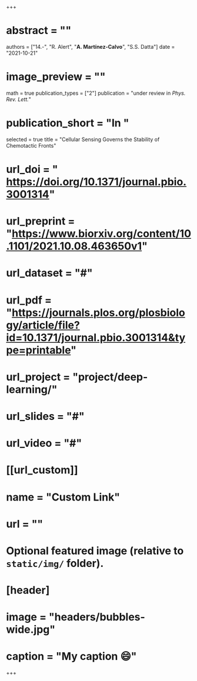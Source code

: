 +++

# abstract = ""
authors = ["14.-", "R. Alert", "**A. Martínez-Calvo**", "S.S. Datta"]
date = "2021-10-21"
# image_preview = ""
math = true
publication_types = ["2"]
 publication = "under review in _Phys. Rev. Lett._"
# publication_short = "In "
selected = true
title = "Cellular Sensing Governs the Stability of Chemotactic Fronts"
# url_doi = " https://doi.org/10.1371/journal.pbio.3001314"
# url_preprint = "https://www.biorxiv.org/content/10.1101/2021.10.08.463650v1"
# url_dataset = "#"
# url_pdf = "https://journals.plos.org/plosbiology/article/file?id=10.1371/journal.pbio.3001314&type=printable"
# url_project = "project/deep-learning/"
# url_slides = "#"
# url_video = "#"

# [[url_custom]]
 # name = "Custom Link"
 # url = ""

# Optional featured image (relative to `static/img/` folder).
# [header]
# image = "headers/bubbles-wide.jpg"
# caption = "My caption :smile:"

+++
